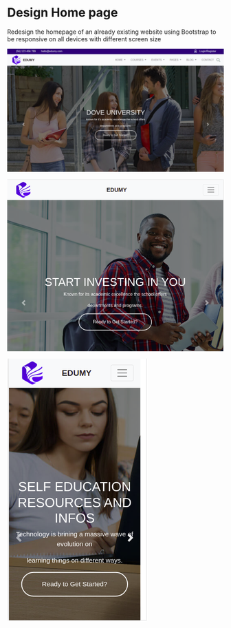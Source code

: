# Design Home page
Redesign the homepage of an already existing website using Bootstrap to be responsive on all
devices with different screen size

![Laptop view](images/laptop-view.png)

![tablet view](images/tablet-view.png)

![phone view](images/phone-view.png)

